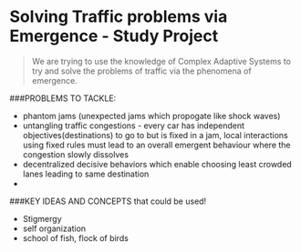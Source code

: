 # Solving Traffic problems via Emergence - Study Project

>We are trying to use the knowledge of Complex Adaptive Systems to try and solve the problems of traffic via the phenomena of emergence.

###PROBLEMS TO TACKLE:
* phantom jams (unexpected jams which propogate like shock waves)
* untangling traffic congestions - every car has independent objectives(destinations) to go to but is fixed in a jam, local interactions using fixed rules must lead to an overall emergent behaviour where the congestion slowly dissolves
* decentralized decisive behaviors which enable choosing least crowded lanes leading to same destination
* 

###KEY IDEAS AND CONCEPTS that could be used!
* Stigmergy
* self organization
* school of fish, flock of birds
